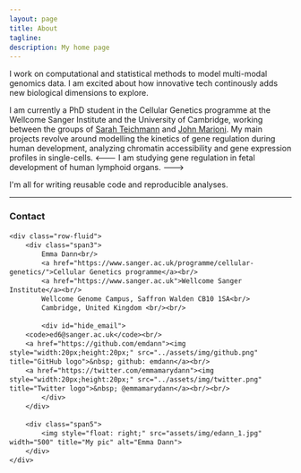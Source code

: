 ```yaml
---
layout: page
title: About
tagline: 
description: My home page
---
```


I work on computational and statistical methods to model multi-modal genomics data. I am excited about how innovative tech continously adds new biological dimensions to explore.   

I am currently a PhD student in the Cellular Genetics programme at the Wellcome Sanger Institute and the University of Cambridge, working between the groups of [Sarah Teichmann](http://www.teichlab.org/) and [John Marioni](https://www.ebi.ac.uk/research/marioni). My main projects revolve around modelling the kinetics of gene regulation during human development, analyzing chromatin accessibility and gene expression profiles in single-cells. 
<--- I am studying gene regulation in fetal development of human lymphoid organs. --->



I'm all for writing reusable code and reproducible analyses.

--- 

<div class="container">
<h3><a name="Contact"></a>Contact</h3>

    <div class="row-fluid">
        <div class="span3">
            Emma Dann<br/>
            <a href="https://www.sanger.ac.uk/programme/cellular-genetics/">Cellular Genetics programme</a><br/>
            <a href="https://www.sanger.ac.uk">Wellcome Sanger Institute</a><br/>
            Wellcome Genome Campus, Saffron Walden CB10 1SA<br/>
            Cambridge, United Kingdom <br/><br/>

            <div id="hide_email">
        <code>ed6@sanger.ac.uk</code><br/>
        <a href="https://github.com/emdann"><img style="width:20px;height:20px;" src="../assets/img/github.png" title="GitHub logo">&nbsp; github: emdann</a><br/>
        <a href="https://twitter.com/emmamarydann"><img style="width:20px;height:20px;" src="../assets/img/twitter.png" title="Twitter logo">&nbsp; @emmamarydann</a><br/><br/>
            </div>
        </div>
        
        <div class="span5">
            <img style="float: right;" src="assets/img/edann_1.jpg" width="500" title="My pic" alt="Emma Dann">
        </div>
    </div>
</div>
